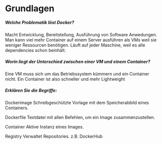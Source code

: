 # Grundlagen

##### Welche Problematik löst Docker?

Macht Entwicklung, Bereitstellung, Ausführung von Software Anwedungen.
Man kann viel mehr Container auf einem Server ausführen als VMs weil sie weniger Ressourcen benötigen. Läuft auf jeder Maschine, weil es alle dependencies schon beinhält.

##### Worin liegt der Unterschied zwischen einer VM und einem Container?

Eine VM muss sich um das Betriebssystem kümmern und ein Container nicht. Ein Container ist also schneller und mehr Lightweight

##### Erklären Sie die Begriffe:

Dockerimage     Schreibgeschützte Vorlage mit dem Speicherabbild eines Containers.

Dockerfile      Textdatei mit allen Befehlen, um ein Image zusammenzustellen.

Container       Aktive Instanz eines Images.

Registry        Verwaltet Repositories. z.B. DockerHub
